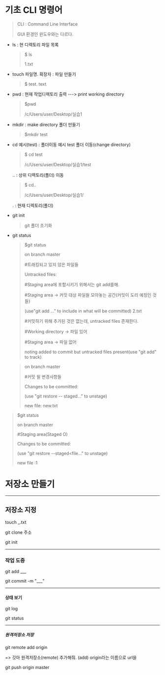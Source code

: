 # 기초 CLI 명령어

>CLI : Command Line Interface
>
>GUI 환경인 윈도우와는 다르다.
>
>

- ls : 현 디렉토리 파일 목록

  > $ ls
  >
  > 1.txt

- touch  파일명. 확장자 : 파일 만들기

  >$ test. text

- pwd : 현재 작업디렉토리 출력 ---> print working directory

  > $pwd
  >
  > /c/Users/user/Desktop/실습1

- mkdir : make directory 폴더 만들기

  >$mkdir test

- cd  예시(test) : 폴더이동  예시 test 폴더 이동(change directory)

  >$ cd test
  >
  >/c/Users/user/Desktop/실습1/test

  .. : 상위 디렉토리(폴더) 이동

  > $ cd..
  >
  > /c/Users/user/Desktop/실습1/

  . : 현재 디렉토리(폴더)
  
- git init

  >git 폴더 초기화

- git status

  >$git status
  >
  >on branch master
  >
  >#트래킹되고 있지 않은 파일들
  >
  >Untracked files:
  >
  >#Staging area에 포함시키기 위해서는 git add를해.
  >
  >#Staging area  -> 커밋 대상 파일들 모아놓는 공간(커밋이 도리 예정인 것들)
  >
  >(use"git add <file> ..." to include in what will be committed) 2.txt
  >
  >#커밋하기 위해 추가된 것은 없는데, untracked files 존재한다.
  >
  >#Working directory -> 파일 있어
  >
  >#Staging area -> 파일 없어
  >
  >noting added to commit but untracked files present(use "git add" to track) 

  > on branch master
  >
  > #커밋 될 변경사항들
  >
  > Changes to be committed:
  >
  > (use "git restore -- staged<file>..." to unstage)
  >
  > new file:	new.txt

>$git status
>
>on branch master
>
>#Staging area(Staged O)
>
>Changes to be committed:
>
>(use "git restore --staged<file..." to unstage)
>
>new file :1
>
>





# 저장소 만들기

____

## 저장소 지정

touch _.txt

git clone 주소

git init

____



### 작업 도중

git add ___

git commit -m "___"

____



#### 상태 보기

git log

git status

____

##### 원격저장소 저장

git remote add origin <url> 

 => 깃아 원격저장소(remote) 추가해줘. (add) origin라는 이름으로 url을

git push origin master
